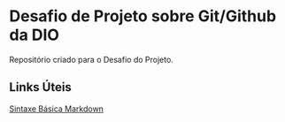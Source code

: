 # Desafio de Projeto sobre Git/Github da DIO
Repositório criado para o Desafio do Projeto.

## Links Úteis
[Sintaxe Básica Markdown](https://www.markdownguide.org/)
